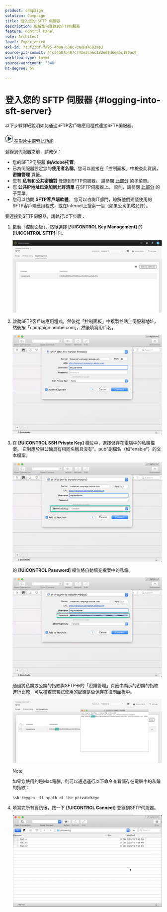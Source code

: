 ```yaml
---
product: campaign
solution: Campaign
title: 登入您的 SFTP 伺服器
description: 瞭解如何登錄到SFTP伺服器
feature: Control Panel
role: Architect
level: Experienced
exl-id: 713f23bf-fa95-4b8a-b3ec-ca06a4592aa3
source-git-commit: 4fc34b07b497c743e2ca6c182e68d6ea5c180ac9
workflow-type: tm+mt
source-wordcount: '348'
ht-degree: 6%

---
```


# 登入您的 SFTP 伺服器 {#logging-into-sft-server}

以下步驟詳細說明如何通過SFTP客戶端應用程式連接SFTP伺服器。

![](assets/do-not-localize/how-to-video.png)[ 在影片中探索此功能](https://video.tv.adobe.com/v/27263?quality=12)

登錄到伺服器之前，請確保：

* 您的SFTP伺服器 **由Adobe托管**。
* 已為伺服器設定您的&#x200B;**使用者名稱**。您可以直接在「控制面板」中檢查此資訊， **密鑰管理** 頁籤。
* 您有 **私有和公共密鑰對** 登錄到SFTP伺服器。 請參閱 [此部分](../../sftp/using/key-management.md) 的子菜單。
* 您 **公共IP地址已添加到允許清單** 在SFTP伺服器上。 否則，請參閱 [此部分](../../sftp/using/ip-range-allow-listing.md) 的子菜單。
* 您可以訪問 **SFTP客戶端軟體**。 您可以咨詢IT部門，瞭解他們建議使用的SFTP客戶端應用程式，或在Internet上搜索一個（如果公司策略允許）。

要連接到SFTP伺服器，請執行以下步驟：

1. 啟動「控制面板」，然後選擇 **[!UICONTROL Key Management]** 的 **[!UICONTROL SFTP]** 卡。

   ![](assets/sftp_card.png)

1. 啟動SFTP客戶端應用程式，然後從「控制面板」中複製並貼上伺服器地址，然後按「campaign.adobe.com」，然後填寫用戶名。

   ![](assets/do-not-localize/connect1.png)

1. 在 **[!UICONTROL SSH Private Key]** 欄位中，選擇儲存在電腦中的私鑰檔案。 它對應於與公鑰具有相同名稱且沒有&quot;。pub&quot;副檔名（如&quot;enable&quot;）的文本檔案。

   ![](assets/do-not-localize/connect2.png)

   的 **[!UICONTROL Password]** 欄位將自動填充檔案中的私鑰。

   ![](assets/do-not-localize/connect3.png)

   通過將私鑰或公鑰的指紋與SFTP卡的「密鑰管理」頁籤中顯示的密鑰的指紋進行比較，可以檢查您嘗試使用的密鑰是否保存在控制面板中。

   ![](assets/fingerprint_compare.png)

   >[!NOTE]
   >
   >如果您使用的是Mac電腦，則可以通過運行以下命令查看儲存在電腦中的私鑰的指紋：
   >
   >`ssh-keygen -lf <path of the privatekey>`

1. 填寫完所有資訊後，按一下 **[!UICONTROL Connect]** 登錄到SFTP伺服器。

   ![](assets/do-not-localize/sftpconnected.png)
